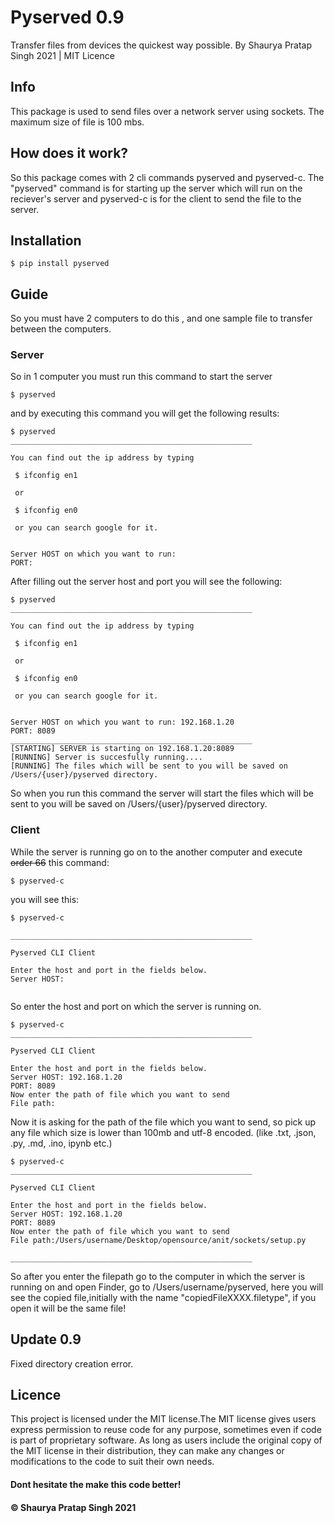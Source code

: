 # Pyserved 0.9
Transfer files from devices the quickest way possible.
By Shaurya Pratap Singh 2021 | MIT Licence

## Info

This package is used to send files over a network server using sockets. The maximum size of file is 100 mbs.

## How does it work?

So this package comes with 2 cli commands pyserved and pyserved-c. The "pyserved" command is for starting up the server which will run on the reciever's server and pyserved-c is for the client to send the file to the server. 

## Installation

```
$ pip install pyserved
```


## Guide

So you must have 2 computers to do this , and one sample file to transfer between the computers.

### Server 

So in 1 computer you must run this command to start the server

```
$ pyserved
```

and by executing this command you will get the following results:

```
$ pyserved
______________________________________________________

You can find out the ip address by typing
 
 $ ifconfig en1 

 or 

 $ ifconfig en0

 or you can search google for it.


Server HOST on which you want to run: 
PORT: 
```

After filling out the server host and port you will see the following:


```
$ pyserved
______________________________________________________

You can find out the ip address by typing
 
 $ ifconfig en1 

 or 

 $ ifconfig en0

 or you can search google for it.


Server HOST on which you want to run: 192.168.1.20
PORT: 8089
______________________________________________________
[STARTING] SERVER is starting on 192.168.1.20:8089
[RUNNING] Server is succesfully running....
[RUNNING] The files which will be sent to you will be saved on /Users/{user}/pyserved directory.

```

So when you run this command the server will start the files which will be sent to you will be saved on /Users/{user}/pyserved directory.


### Client

While the server is running go on to the another computer and execute <s>order 66</s> this command:

```
$ pyserved-c
```

you will see this:

```
$ pyserved-c

______________________________________________________
                                                
Pyserved CLI Client

Enter the host and port in the fields below.
Server HOST: 


```

So enter the host and port on which the server is running on.

```
$ pyserved-c
______________________________________________________
                                                
Pyserved CLI Client

Enter the host and port in the fields below.
Server HOST: 192.168.1.20
PORT: 8089
Now enter the path of file which you want to send
File path:
```

Now it is asking for the path of the file which you want to send, so pick up any file which size is lower than 100mb and utf-8 encoded. (like .txt, .json, .py, .md, .ino, ipynb etc.)


```
$ pyserved-c
______________________________________________________
                                                
Pyserved CLI Client

Enter the host and port in the fields below.
Server HOST: 192.168.1.20
PORT: 8089
Now enter the path of file which you want to send
File path:/Users/username/Desktop/opensource/anit/sockets/setup.py

______________________________________________________
```

So after you enter the filepath go to the computer in which the server is running on and open Finder, go to /Users/username/pyserved, here you will see the copied file,initially with the name "copiedFileXXXX.filetype", if you open it will be the same file!

## Update 0.9

Fixed directory creation error.

## Licence

This project is licensed under the MIT license.The MIT license gives users express permission to reuse code for any purpose, sometimes even if code is part of proprietary software. As long as users include the original copy of the MIT license in their distribution, they can make any changes or modifications to the code to suit their own needs.

#### Dont hesitate the make this code better! 

#### © Shaurya Pratap Singh 2021
